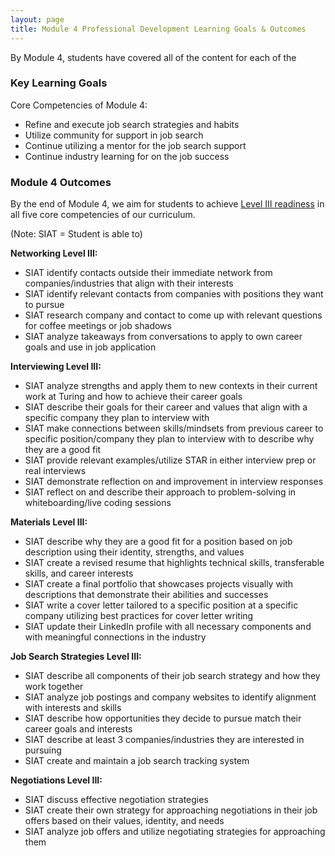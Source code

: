 ```yaml
---
layout: page
title: Module 4 Professional Development Learning Goals & Outcomes
---
```


By Module 4, students have covered all of the content for each of the 

### Key Learning Goals
Core Competencies of Module 4:
* Refine and execute job search strategies and habits
* Utilize community for support in job search
* Continue utilizing a mentor for the job search support
* Continue industry learning for on the job success

### Module 4 Outcomes
By the end of Module 4, we aim for students to achieve [Level III readiness](/standards_and_rubric/index) in all five core competencies of our curriculum.

(Note: SIAT = Student is able to)

**Networking Level III:**
* SIAT identify contacts outside their immediate network from companies/industries that align with their interests
* SIAT identify relevant contacts from companies with positions they want to pursue
* SIAT research company and contact to come up with relevant questions for coffee meetings or job shadows
* SIAT analyze takeaways from conversations to apply to own career goals and use in job application

**Interviewing Level III:**
* SIAT analyze strengths and apply them to new contexts in their current work at Turing and how to achieve their career goals
* SIAT describe their goals for their career and values that align with a specific company they plan to interview with
* SIAT make connections between skills/mindsets from previous career to specific position/company they plan to interview with to describe why they are a good fit
* SIAT provide relevant examples/utilize STAR in either interview prep or real interviews
* SIAT demonstrate reflection on and improvement in interview responses
* SIAT reflect on and describe their approach to problem-solving in whiteboarding/live coding sessions

**Materials Level III:**
* SIAT describe why they are a good fit for a position based on job description using their identity, strengths, and values
* SIAT create a revised resume that highlights technical skills, transferable skills, and career interests
* SIAT create a final portfolio that showcases projects visually with descriptions that demonstrate their abilities and successes
* SIAT write a cover letter tailored to a specific position at a specific company utilizing best practices for cover letter writing
* SIAT update their LinkedIn profile with all necessary components and with meaningful connections in the industry

**Job Search Strategies Level III:**
* SIAT describe all components of their job search strategy and how they work together 
* SIAT analyze job postings and company websites to identify alignment with interests and skills
* SIAT describe how opportunities they decide to pursue match their career goals and interests
* SIAT describe at least 3 companies/industries they are interested in pursuing
* SIAT create and maintain a job search tracking system

**Negotiations Level III:**
* SIAT discuss effective negotiation strategies
* SIAT create their own strategy for approaching negotiations in their job offers based on their values, identity, and needs
* SIAT analyze job offers and utilize negotiating strategies for approaching them
